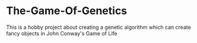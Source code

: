 # The-Game-Of-Genetics
This is a hobby project about creating a genetic algorithm which can create fancy objects in John Conway's Game of Life
